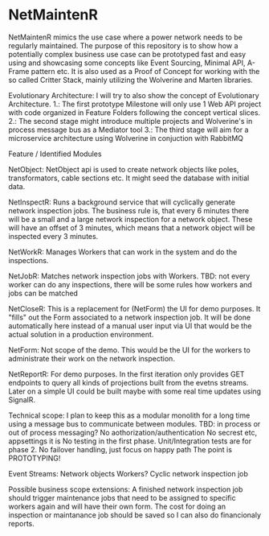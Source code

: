 # NetMaintenR

NetMaintenR mimics the use case where a power network needs to be regularly maintained. 
The purpose of this repository is to show how a potentially complex business use case
can be prototyped fast and easy using and showcasing some concepts like Event Sourcing,
Minimal API, A-Frame pattern etc.
It is also used as a Proof of Concept for working with the so called Critter Stack,
mainly utilizing the Wolverine and Marten libraries.

Evolutionary Architecture:
I will try to also show the concept of Evolutionary Architecture.
1.: The first prototype Milestone will only use 1 Web API project with code organized in Feature Folders
following the concept vertical slices.
2.: The second stage might introduce multiple projects and Wolverine's in process message bus as a Mediator tool
3.: The third stage will aim for a microservice architecture using Wolverine in conjuction with RabbitMQ

Feature / Identified Modules

NetObject:
NetObject api is used to create network objects like poles, transformators, cable sections etc.
It might seed the database with initial data.

NetInspectR:
Runs a background service that will cyclically generate network inspection jobs.
The business rule is, that every 6 minutes there will be a small and a large network inspection for a network object.
These will have an offset of 3 minutes, which means that a network object will be inspected every 3 minutes.

NetWorkR:
Manages Workers that can work in the system and do the inspections.

NetJobR:
Matches network inspection jobs with Workers.
TBD: not every worker can do any inspections, there will be some rules how workers and jobs can be matched

NetCloseR:
This is a replacement for (NetForm) the UI for demo purposes. It "fills" out the Form associated to a network inspection job.
It will be done automatically here instead of a manual user input via UI that would be the actual solution
in a production environment.

NetForm:
Not scope of the demo. This would be the UI for the workers to administrate their work on the network inspection.

NetReportR:
For demo purposes. In the first iteration only provides GET endpoints to query all kinds of projections 
built from the evetns streams. Later on a simple UI could be built maybe with some real time updates
using SignalR.

Technical scope:
I plan to keep this as a modular monolith for a long time using a message bus to communicate between modules.
TBD: in process or out of process messaging?
No aothorization/authentication
No secrest etc, appsettings it is
No testing in the first phase. Unit/Integration tests are for phase 2.
No failover handling, just focus on happy path
The point is PROTOTYPING!

Event Streams:
Network objects
Workers?
Cyclic network inspection job

Possible business scope extensions:
A finished network inspection job should trigger maintenance jobs that need to be assigned to specific workers again
and will have their own form.
The cost for doing an inspection or maintanance job should be saved so I can also do financionaly reports.